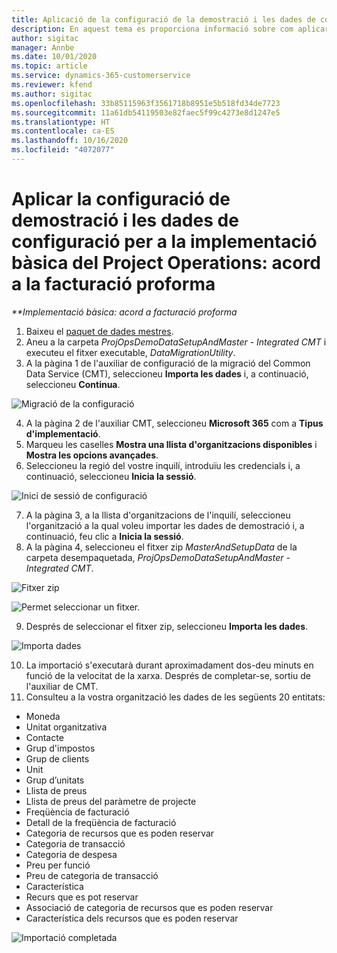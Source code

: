 ```yaml
---
title: Aplicació de la configuració de la demostració i les dades de configuració
description: En aquest tema es proporciona informació sobre com aplicar la configuració de la demostració i les dades de configuració per al Project Operations.
author: sigitac
manager: Annbe
ms.date: 10/01/2020
ms.topic: article
ms.service: dynamics-365-customerservice
ms.reviewer: kfend
ms.author: sigitac
ms.openlocfilehash: 33b85115963f3561718b8951e5b518fd34de7723
ms.sourcegitcommit: 11a61db54119503e82faec5f99c4273e8d1247e5
ms.translationtype: HT
ms.contentlocale: ca-ES
ms.lasthandoff: 10/16/2020
ms.locfileid: "4072077"
---
```

# <a name="apply-demo-setup-and-configuration-data-for-project-operations-lite-deployment---deal-to-proforma-invoicing"></a>Aplicar la configuració de demostració i les dades de configuració per a la implementació bàsica del Project Operations: acord a la facturació proforma

_**Implementació bàsica: acord a facturació proforma_

1. Baixeu el [paquet de dades mestres](https://download.microsoft.com/download/3/4/1/341bf279-a64f-4baa-af31-ce624859b518/ProjOpsSampleSetupData%20-%20CE%20only%20CMT.zip). 
2. Aneu a la carpeta *ProjOpsDemoDataSetupAndMaster - Integrated CMT* i executeu el fitxer executable, *DataMigrationUtility*.
3. A la pàgina 1 de l'auxiliar de configuració de la migració del Common Data Service (CMT), seleccioneu **Importa les dades** i, a continuació, seleccioneu **Continua**.

![Migració de la configuració](./media/1ConfigurationMigration.png)

4. A la pàgina 2 de l'auxiliar CMT, seleccioneu **Microsoft 365** com a **Tipus d'implementació**.
5. Marqueu les caselles **Mostra una llista d'organitzacions disponibles** i **Mostra les opcions avançades**.
6. Seleccioneu la regió del vostre inquilí, introduïu les credencials i, a continuació, seleccioneu **Inicia la sessió**.

![Inici de sessió de configuració](./media/2ConfigurationSignin.png)

7. A la pàgina 3, a la llista d'organitzacions de l'inquilí, seleccioneu l'organització a la qual voleu importar les dades de demostració i, a continuació, feu clic a **Inicia la sessió**.
8. A la pàgina 4, seleccioneu el fitxer zip *MasterAndSetupData* de la carpeta desempaquetada, *ProjOpsDemoDataSetupAndMaster - Integrated CMT*.

![Fitxer zip](./media/3ZipFile.png)

![Permet seleccionar un fitxer.](./media/4SelectAFile.png)

9. Després de seleccionar el fitxer zip, seleccioneu **Importa les dades**.

![Importa dades](./media/5ImportData.png)

10. La importació s'executarà durant aproximadament dos-deu minuts en funció de la velocitat de la xarxa. Després de completar-se, sortiu de l'auxiliar de CMT. 
11. Consulteu a la vostra organització les dades de les següents 20 entitats:

- Moneda
- Unitat organitzativa
- Contacte
- Grup d'impostos
- Grup de clients
- Unit
- Grup d’unitats
- Llista de preus
- Llista de preus del paràmetre de projecte
- Freqüència de facturació
- Detall de la freqüència de facturació
- Categoria de recursos que es poden reservar
- Categoria de transacció
- Categoria de despesa
- Preu per funció
- Preu de categoria de transacció
- Característica
- Recurs que es pot reservar
- Associació de categoria de recursos que es poden reservar
- Característica dels recursos que es poden reservar

![Importació completada](./media/6CompleteImport.png)
